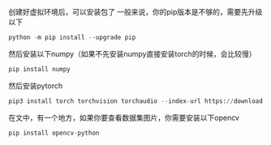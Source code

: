 创建好虚拟环境后，可以安装包了
一般来说，你的pip版本是不够的，需要先升级以下
```python
python -m pip install --upgrade pip
```
然后安装以下numpy（如果不先安装numpy直接安装torch的时候，会比较慢）
```python
pip install numpy
```
然后安装pytorch
```python
pip3 install torch torchvision torchaudio --index-url https://download.pytorch.org/whl/cu121
```
在文中，有一个地方，如果你要查看数据集图片，你需要安装以下opencv
```python
pip install opencv-python
```